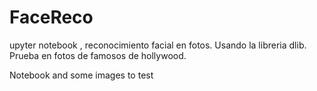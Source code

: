# FaceReco

upyter notebook , reconocimiento facial en fotos. Usando la libreria dlib. Prueba en fotos de famosos de hollywood.

Notebook and some images to test
